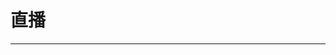 
  # 直播
  ---

  <Common-LinkList :linkList='{"name":"直播","item":[{"link":"https://www.huya.com/","icon":"https://www.huya.com/favicon.ico","text":"虎牙"},{"link":"https://www.douyu.com/","icon":"https://www.douyu.com/favicon.ico","text":"斗鱼"},{"link":"https://live.bilibili.com/","icon":"https://live.bilibili.com/favicon.ico","text":"bilibili直播"},{"link":"https://www.yy.com/","icon":"/logo.png","text":"YY直播"},{"link":"http://www.longzhu.com/","icon":"http://www.longzhu.com/favicon.ico","text":"龙珠直播"},{"link":"https://www.zhanqi.tv/","icon":"https://www.zhanqi.tv/favicon.ico","text":"战旗直播"},{"link":"https://live.kuaishou.com/","icon":"http://img.ilxdh.com/navig/2020-01-11/1578731358_7232.ico?auth_key=1589426512-62fde56df8a6a19644bbd4bb8a99d6ae42009b89-0-6b534ebb46162f936458ee810879fd26","text":"快手直播"},{"link":"https://zhibo.sogou.com/","icon":"https://zhibo.sogou.com/favicon.ico","text":"狗仔直播"},{"link":"http://cc.163.com/","icon":"http://cc.163.com/favicon.ico","text":"CC直播"},{"link":"https://www.huajiao.com/","icon":"/logo.png","text":"花椒直播"},{"link":"https://www.huomao.com/","icon":"https://www.huomao.com/favicon.ico","text":"火猫直播"},{"link":"https://chushou.tv/","icon":"https://chushou.tv/favicon.ico","text":"触手直播"},{"link":"http://www.inke.cn/hotlive_list.html","icon":"http://www.inke.cn/favicon.ico","text":"映客直播"},{"link":"https://www.lanzous.com/b0f1944aj","icon":"https://www.lanzous.com/favicon.ico","text":"Android_TV_Apps"},{"link":"https://guihet.com/blackbird-player.html","icon":"http://img.ilxdh.com/navig/2020-02-02/1580651265_6471.png?auth_key=1589426512-2d6875311e9e71304d17b4aa58dca97db937b89f-0-2b4ec1081dc5a949dcc073d283084838","text":"黑鸟播放器"},{"link":"http://tv.cctv.com/live/cctv1/","icon":"http://tv.cctv.com/favicon.ico","text":"CCTV全直播"},{"link":"http://www.migu123.com/","icon":"http://www.migu123.com/favicon.ico","text":"咪咕直播"},{"link":"http://live.jstv.com/","icon":"http://live.jstv.com/favicon.ico","text":"江苏卫视"},{"link":"http://tv.cztv.com/live1","icon":"http://tv.cztv.com/favicon.ico","text":"浙江卫视"},{"link":"https://live.qq.com/","icon":"https://live.qq.com/favicon.ico","text":"企鹅体育"},{"link":"http://www.ningmengbo.com/","icon":"http://www.ningmengbo.com/favicon.ico","text":"柠檬直播"},{"link":"https://www.zhibo8.cc/","icon":"https://www.zhibo8.cc/favicon.ico","text":"直播吧"},{"link":"http://www.zhangyulive.com/channeltypes/all","icon":"/logo.png","text":"章鱼TV"},{"link":"https://www.52waha.com/","icon":"https://www.52waha.com/favicon.ico","text":"哇哈体育"},{"link":"http://www.zhibo.me/","icon":"/logo.png","text":"直播迷网"}]}'/>
  